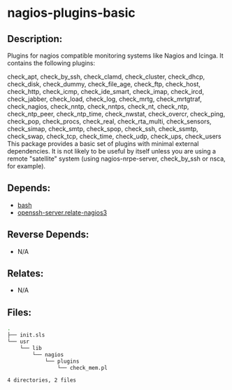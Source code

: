 # nagios-plugins-basic

## Description:

Plugins for nagios compatible monitoring systems like Nagios and Icinga. It contains the following plugins:

check\_apt, check\_by\_ssh, check\_clamd, check\_cluster,
check\_dhcp, check\_disk, check\_dummy, check\_file\_age,
check\_ftp, check\_host, check\_http, check\_icmp,
check\_ide\_smart, check\_imap, check\_ircd, check\_jabber,
check\_load, check\_log, check\_mrtg, check\_mrtgtraf,
check\_nagios, check\_nntp, check\_nntps, check\_nt,
check\_ntp, check\_ntp\_peer, check\_ntp\_time, check\_nwstat,
check\_overcr,  check\_ping, check\_pop, check\_procs,
check\_real, check\_rta\_multi, check\_sensors, check\_simap,
check\_smtp, check\_spop, check\_ssh, check\_ssmtp,
check\_swap, check\_tcp, check\_time, check\_udp,
check\_ups, check\_users
This package provides a basic set of plugins with minimal external dependencies.  It is not likely to be useful by itself unless you are using a remote "satellite" system (using nagios-nrpe-server, check\_by\_ssh or nsca, for example).

## Depends:

  -  [bash](/salt/bash)
  -  [openssh-server.relate-nagios3](/salt/openssh-server/relate-nagios3.sls)

## Reverse Depends:

  -  N/A

## Relates:

  -  N/A

## Files:

```bash
.
├── init.sls
└── usr
    └── lib
        └── nagios
            └── plugins
                └── check_mem.pl

4 directories, 2 files
```
